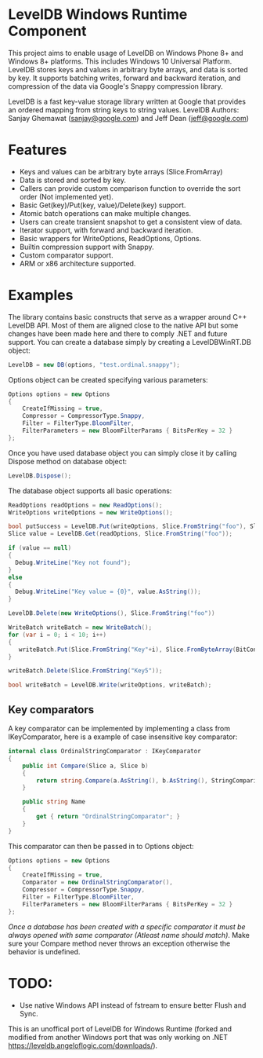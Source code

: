 # LevelDB Windows Runtime Component

 This project aims to enable usage of LevelDB on Windows Phone 8+ and Windows 8+ platforms. This includes Windows 10 Universal Platform. LevelDB stores keys and values in arbitrary byte arrays, and data is sorted by key. It supports batching writes, forward and backward iteration, and compression of the data via Google's Snappy compression library.

LevelDB is a fast key-value storage library written at Google that provides an ordered mapping from string keys to string values.
LevelDB Authors: Sanjay Ghemawat (sanjay@google.com) and Jeff Dean (jeff@google.com)

# Features
  * Keys and values can be arbitrary byte arrays (Slice.FromArray)
  * Data is stored and sorted by key.
  * Callers can provide custom comparison function to override the sort order (Not implemented yet).
  * Basic Get(key)/Put(key, value)/Delete(key) support.
  * Atomic batch operations can make multiple changes.
  * Users can create transient snapshot to get a consistent view of data.
  * Iterator support, with forward and backward iteration.
  * Basic wrappers for WriteOptions, ReadOptions, Options.
  * Builtin compression support with Snappy.
  * Custom comparator support.
  * ARM or x86 architecture supported.

# Examples

The library contains basic constructs that serve as a wrapper around C++ LevelDB API. Most of them are aligned close to the native API but some changes have been made here and there to comply .NET and future support. You can create a database simply by creating a LevelDBWinRT.DB object:

```C#
LevelDB = new DB(options, "test.ordinal.snappy");
```

Options object can be created specifying various parameters:

```C#
Options options = new Options
{
    CreateIfMissing = true,
    Compressor = CompressorType.Snappy,
    Filter = FilterType.BloomFilter,
    FilterParameters = new BloomFilterParams { BitsPerKey = 32 }
};
```

Once you have used database object you can simply close it by calling Dispose method on database object:

```C#
LevelDB.Dispose();
```

The database object supports all basic operations:

```C#
ReadOptions readOptions = new ReadOptions();
WriteOptions writeOptions = new WriteOptions();

bool putSuccess = LevelDB.Put(writeOptions, Slice.FromString("foo"), Slice.FromString("bar"));
Slice value = LevelDB.Get(readOptions, Slice.FromString("foo"));

if (value == null)
{
  Debug.WriteLine("Key not found");
}
else
{
  Debug.WriteLine("Key value = {0}", value.AsString());
}

LevelDB.Delete(new WriteOptions(), Slice.FromString("foo"))

WriteBatch writeBatch = new WriteBatch();
for (var i = 0; i < 10; i++)
{
   writeBatch.Put(Slice.FromString("Key"+i), Slice.FromByteArray(BitConverter.GetBytes(i)));
}

writeBatch.Delete(Slice.FromString("Key5"));

bool writeBatch = LevelDB.Write(writeOptions, writeBatch);
```

## Key comparators

A key comparator can be implemented by implementing a class from IKeyComparator, here is a example of case insensitive key comparator:

```C#
internal class OrdinalStringComparator : IKeyComparator
{
    public int Compare(Slice a, Slice b)
    {
        return string.Compare(a.AsString(), b.AsString(), StringComparison.OrdinalIgnoreCase);
    }

    public string Name
    {
        get { return "OrdinalStringComparator"; }
    }
}
```

This comparator can then be passed in to Options object:

```C#
Options options = new Options
{
    CreateIfMissing = true,
    Comparator = new OrdinalStringComparator(),
    Compressor = CompressorType.Snappy,
    Filter = FilterType.BloomFilter,
    FilterParameters = new BloomFilterParams { BitsPerKey = 32 }
};
```

_Once a database has been created with a specific comparator it must be always opened with same comparator (Atleast name should match)_. Make sure your Compare method never throws an exception otherwise the behavior is undefined.

# TODO:

  * Use native Windows API instead of fstream to ensure better Flush and Sync.

This is an unoffical port of LevelDB for Windows Runtime (forked and modified from another Windows port that was only working on .NET https://leveldb.angeloflogic.com/downloads/).
